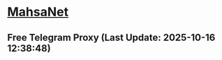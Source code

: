 
# [MahsaNet](https://t.me/mahsa_net)
## Free Telegram Proxy (Last Update: 2025-10-16 12:38:48)

    